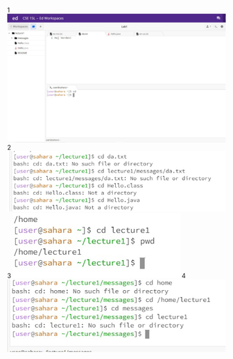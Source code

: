 1
![cd with no arguments](cd_no_arg.jpg)
2
![cd with file](cd_file_arg.jpg)
3
![cd with directory](cd_directory_arg.jpg)
4
![cd with directory](cd_directory_arg_2.jpg)
